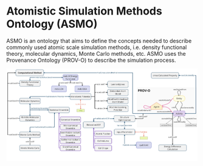 # Atomistic Simulation Methods Ontology (ASMO)

ASMO is an ontology that aims to define the concepts needed to describe commonly used atomic scale simulation methods, i.e. density functional theory, molecular dynamics, Monte Carlo methods, etc. ASMO uses the Provenance Ontology (PROV-O) to describe the simulation process.

![Schematic representation of ASMO](images/ASMO.jpg)

